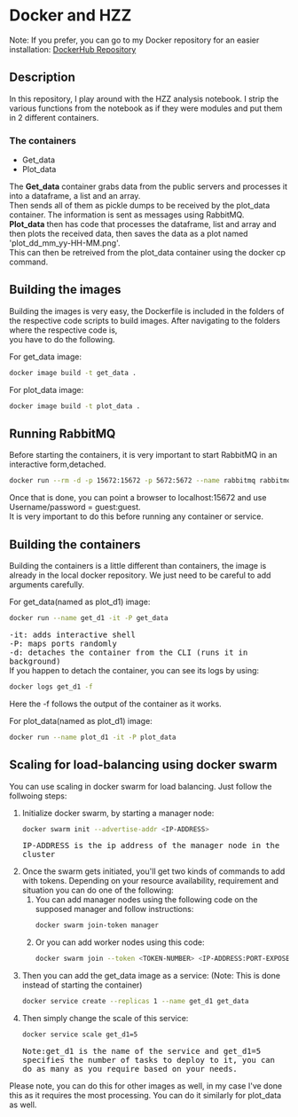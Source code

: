 <h1><font style=text-decoration: underline;>Docker and HZZ</font></h1>
<p>Note: If you prefer, you can go to my Docker repository for an easier installation: <a href="https://hub.docker.com/repository/docker/kshitijv2013/hzz_docker/general">DockerHub Repository</a></p>
<div name="description">
	<h2 style=text-decoration: underline;>Description</h2>
	<p>
	In this repository, I play around with the HZZ analysis notebook. I strip the various functions from the notebook as if they were modules and put them in 2 different containers. <br/>
		<h3>The containers</h3>
		<ul>
			<li>Get_data</li>
			<li>Plot_data</li>
		</ul>
	The <strong>Get_data</strong> container grabs data from the public servers and processes it into a dataframe, a list and an array.<br/>
	Then sends all of them as pickle dumps to be received by the plot_data container. The information is sent as messages using RabbitMQ. <br/>
	<strong>Plot_data</strong> then has code that processes the dataframe, list and array and then plots the received data, then saves the data as a plot named 'plot_dd_mm_yy-HH-MM.png'.<br/>
	This can then be retreived from the plot_data container using the docker cp command.
	</p>
	<h2 style=text-decoration: underline;>Building the images</h2>
	<p>Building the images is very easy, the Dockerfile is included in the folders of the respective code scripts to build images. After navigating to the folders where the respective code is,<br/> you have to do the following.</p>
	<p>For get_data image:</p>

```bash
docker image build -t get_data .
```

<p>For plot_data image:</p>

```bash
docker image build -t plot_data .
```

<h2 style=text-decoration: underline;>Running RabbitMQ</h2>
	<p>Before starting the containers, it is very important to start RabbitMQ in an interactive form,detached.<br/></p>

```bash
docker run --rm -d -p 15672:15672 -p 5672:5672 --name rabbitmq rabbitmq:3-management
```

<p>Once that is done, you can point a browser to localhost:15672 and use  Username/password = guest:guest.<br/>
It is very important to do this before running any container or service.
</p>
<h2 style=text-decoration: underline;>Building the containers</h2>
	<p>Building the containers is a little different than containers, the image is already in the local docker repository. We just need to be careful to add arguments carefully.<br/>
<p>For get_data(named as plot_d1) image:</p>

```bash
docker run --name get_d1 -it -P get_data
```
 <kbd>
	-it: adds interactive shell<br/>
	-P: maps ports randomly<br/>
	-d: detaches the container from the CLI (runs it in background) </kbd><br/>
	If you happen to detach the container, you can see its logs by using:
 </p>
 
```bash
docker logs get_d1 -f
```

<p>Here the -f follows the output of the container as it works.</p>

<p>For plot_data(named as plot_d1) image:</p>

```bash
docker run --name plot_d1 -it -P plot_data
```


<h2 style=text-decoration: underline;>Scaling for load-balancing using docker swarm</h2>
	<p>You can use scaling in docker swarm for load balancing. Just follow the follwoing steps:</p>
 <ol>
<li>Initialize docker swarm, by starting a manager node:</li>

```bash
docker swarm init --advertise-addr <IP-ADDRESS>
```

<kbd>IP-ADDRESS is the ip address of the manager node in the cluster</kbd><br/>
<li>Once the swarm gets initiated, you'll get two kinds of commands to add with tokens. Depending on your resource availability, requirement and situation you can do one of the following:
<ol>
	<li>You can add manager nodes using the following code on the supposed manager and follow instructions:</li>

 ```bash
docker swarm join-token manager
```

<li>Or you can add worker nodes using this code:</li>

```bash
docker swarm join --token <TOKEN-NUMBER> <IP-ADDRESS:PORT-EXPOSED>
```

 </ol>
</li>
<li>Then you can add the get_data image as a service: (Note: This is done instead of starting the container)</li>

```bash
docker service create --replicas 1 --name get_d1 get_data
```

<li>Then simply change the scale of this service:</li>

```bash
docker service scale get_d1=5
```
<kbd>Note:get_d1 is the name of the service and get_d1=5 specifies the number of tasks to deploy to it, you can do as many as you require based on your needs.</kbd>
</ol>
 <p>Please note, you can do this for other images as well, in my case I've done this as it requires the most processing. You can do it similarly for plot_data as well.</p>
</div>
